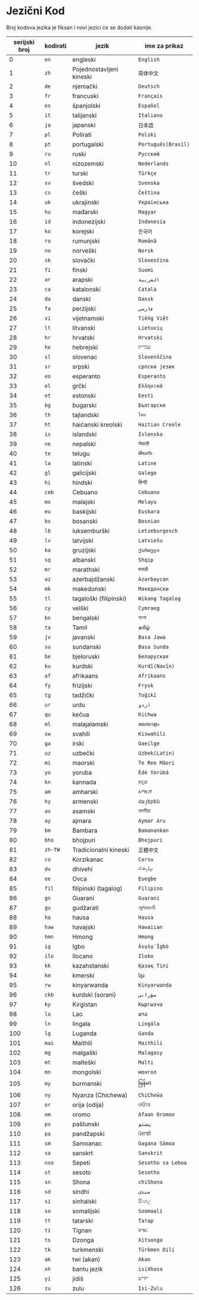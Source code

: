 # Jezični Kod

Broj kodova jezika je fiksan i novi jezici će se dodati kasnije.

| serijski broj | kodirati | jezik | ime za prikaz |
| - | - | - | - |
| 0 | `en` | engleski | `English` |
| 1 | `zh` | Pojednostavljeni kineski | `简体中文` |
| 2 | `de` | njemački | `Deutsch` |
| 3 | `fr` | francuski | `Français` |
| 4 | `es` | španjolski | `Español` |
| 5 | `it` | talijanski | `Italiano` |
| 6 | `ja` | japanski | `日本語` |
| 7 | `pl` | Polirati | `Polski` |
| 8 | `pt` | portugalski | `Português(Brasil)` |
| 9 | `ru` | ruski | `Русский` |
| 10 | `nl` | nizozemski | `Nederlands` |
| 11 | `tr` | turski | `Türkçe` |
| 12 | `sv` | švedski | `Svenska` |
| 13 | `cs` | češki | `Čeština` |
| 14 | `uk` | ukrajinski | `Українська` |
| 15 | `hu` | mađarski | `Magyar` |
| 16 | `id` | indonezijski | `Indonesia` |
| 17 | `ko` | korejski | `한국어` |
| 18 | `ro` | rumunjski | `Română` |
| 19 | `no` | norveški | `Norsk` |
| 20 | `sk` | slovački | `Slovenčina` |
| 21 | `fi` | finski | `Suomi` |
| 22 | `ar` | arapski | `العربية` |
| 23 | `ca` | katalonski | `Català` |
| 24 | `da` | danski | `Dansk` |
| 25 | `fa` | perzijski | `فارسی` |
| 26 | `vi` | vijetnamski | `Tiếng Việt` |
| 27 | `lt` | litvanski | `Lietuvių` |
| 28 | `hr` | hrvatski | `Hrvatski` |
| 29 | `he` | hebrejski | `עברית` |
| 30 | `sl` | slovenac | `Slovenščina` |
| 31 | `sr` | srpski | `српски језик` |
| 32 | `eo` | esperanto | `Esperanto` |
| 33 | `el` | grčki | `Ελληνικά` |
| 34 | `et` | estonski | `Eesti` |
| 35 | `bg` | bugarski | `Български` |
| 36 | `th` | tajlandski | `ไทย` |
| 37 | `ht` | haićanski kreolski | `Haitian Creole` |
| 38 | `is` | islandski | `Íslenska` |
| 39 | `ne` | nepalski | `नेपाली` |
| 40 | `te` | telugu | `తెలుగు` |
| 41 | `la` | latinski | `Latine` |
| 42 | `gl` | galicijski | `Galego` |
| 43 | `hi` | hindski | `हिन्दी` |
| 44 | `ceb` | Cebuano | `Cebuano` |
| 45 | `ms` | malajski | `Melayu` |
| 46 | `eu` | baskijski | `Euskara` |
| 47 | `bs` | bosanski | `Bosnian` |
| 48 | `lb` | luksemburški | `Letzeburgesch` |
| 49 | `lv` | latvijski | `Latviešu` |
| 50 | `ka` | gruzijski | `ქართული` |
| 51 | `sq` | albanski | `Shqip` |
| 52 | `mr` | marathski | `मराठी` |
| 53 | `az` | azerbajdžanski | `Azərbaycan` |
| 54 | `mk` | makedonski | `Македонски` |
| 55 | `tl` | tagaloški (filipinski) | `Wikang Tagalog` |
| 56 | `cy` | velški | `Cymraeg` |
| 57 | `bn` | bengalski | `বাংলা` |
| 58 | `ta` | Tamil | `தமிழ்` |
| 59 | `jv` | javanski | `Basa Jawa` |
| 60 | `su` | sundanski | `Basa Sunda` |
| 61 | `be` | bjeloruski | `Беларуская` |
| 62 | `ku` | kurdski | `Kurdî(Navîn)` |
| 63 | `af` | afrikaans | `Afrikaans` |
| 64 | `fy` | frizijski | `Frysk` |
| 65 | `tg` | tadžički | `Toğikī` |
| 66 | `ur` | urdu | `اردو` |
| 67 | `qu` | kečua | `Kichwa` |
| 68 | `ml` | malajalamski | `മലയാളം` |
| 69 | `sw` | svahili | `Kiswahili` |
| 70 | `ga` | irski | `Gaeilge` |
| 71 | `uz` | uzbečki | `Uzbek(Latin)` |
| 72 | `mi` | maorski | `Te Reo Māori` |
| 73 | `yo` | yoruba | `Èdè Yorùbá` |
| 74 | `kn` | kannada | `ಕನ್ನಡ` |
| 75 | `am` | amharski | `አማርኛ` |
| 76 | `hy` | armenski | `Հայերեն` |
| 77 | `as` | asamski | `অসমীয়া` |
| 78 | `ay` | ajmara | `Aymar Aru` |
| 79 | `bm` | Bambara | `Bamanankan` |
| 80 | `bho` | bhojpuri | `Bhojpuri` |
| 81 | `zh-TW` | Tradicionalni kineski | `正體中文` |
| 82 | `co` | Korzikanac | `Corsu` |
| 83 | `dv` | dhivehi | `ދިވެހިބަސް` |
| 84 | `ee` | Ovca | `Eʋegbe` |
| 85 | `fil` | filipinski (tagalog) | `Filipino` |
| 86 | `gn` | Guaraní | `Guarani` |
| 87 | `gu` | gudžarati | `ગુજરાતી` |
| 88 | `ha` | hausa | `Hausa` |
| 89 | `haw` | havajski | `Hawaiian` |
| 90 | `hmn` | Hmong | `Hmong` |
| 91 | `ig` | Igbo | `Ásụ̀sụ́ Ìgbò` |
| 92 | `ilo` | Ilocano | `Iloko` |
| 93 | `kk` | kazahstanski | `Қазақ Тілі` |
| 94 | `km` | kmerski | `ខ្មែរ` |
| 95 | `rw` | kinyarwanda | `Kinyarwanda` |
| 96 | `ckb` | kurdski (sorani) | `سۆرانی` |
| 97 | `ky` | Kirgistan | `Кыргызча` |
| 98 | `lo` | Lao | `ລາວ` |
| 99 | `ln` | lingala | `Lingála` |
| 100 | `lg` | Luganda | `Ganda` |
| 101 | `mai` | Maithili | `Maithili` |
| 102 | `mg` | malgaški | `Malagasy` |
| 103 | `mt` | malteški | `Malti` |
| 104 | `mn` | mongolski | `монгол` |
| 105 | `my` | burmanski | `မြန်မာ` |
| 106 | `ny` | Nyanza (Chichewa) | `ChiCheŵa` |
| 107 | `or` | orija (odija) | `ଓଡ଼ିଆ` |
| 108 | `om` | oromo | `Afaan Oromoo` |
| 109 | `ps` | paštunski | `پښتو` |
| 110 | `pa` | pandžapski | `ਪੰਜਾਬੀ` |
| 111 | `sm` | Samoanac | `Gagana Sāmoa` |
| 112 | `sa` | sanskrt | `Sanskrit` |
| 113 | `nso` | Sepeti | `Sesotho sa Leboa` |
| 114 | `st` | sesoto | `Sesotho` |
| 115 | `sn` | Shona | `chiShona` |
| 116 | `sd` | sindhi | `سنڌي` |
| 117 | `si` | sinhalski | `සිංහල` |
| 118 | `so` | somalijski | `Soomaali` |
| 119 | `tt` | tatarski | `Татар` |
| 120 | `ti` | Tignan | `ትግር` |
| 121 | `ts` | Dzonga | `Xitsonga` |
| 122 | `tk` | turkmenski | `Türkmen Dili` |
| 123 | `ak` | twi (akan) | `Akan` |
| 124 | `xh` | bantu jezik | `isiXhosa` |
| 125 | `yi` | jidiš | `ייִדיש` |
| 126 | `zu` | zulu | `Isi-Zulu` |